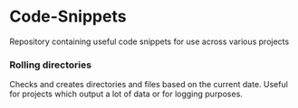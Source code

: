 # Code-Snippets
Repository containing useful code snippets for use across various projects







### Rolling directories

Checks and creates directories and files based on the current date.  Useful for projects which output a lot of data or for logging purposes.
